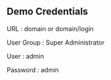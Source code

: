 ## Demo Credentials ##
URL : domain or domain/login

User Group : Super Administrator

User : admin

Password : admin